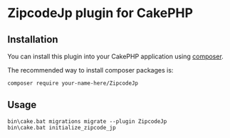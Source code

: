 # ZipcodeJp plugin for CakePHP

## Installation

You can install this plugin into your CakePHP application using [composer](https://getcomposer.org).

The recommended way to install composer packages is:

```
composer require your-name-here/ZipcodeJp
```

## Usage
```
bin\cake.bat migrations migrate --plugin ZipcodeJp
bin\cake.bat initialize_zipcode_jp
```

